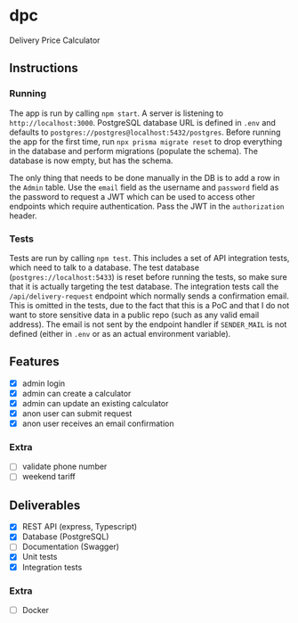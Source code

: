 # dpc
Delivery Price Calculator

## Instructions

### Running

The app is run by calling `npm start`. A server is listening to `http://localhost:3000`.
PostgreSQL database URL is defined in `.env` and defaults to `postgres://postgres@localhost:5432/postgres`.
Before running the app for the first time, run `npx prisma migrate reset` to drop everything in the database and perform migrations (populate the schema).
The database is now empty, but has the schema.

The only thing that needs to be done manually in the DB is to add a row in the `Admin` table.
Use the `email` field as the username and `password` field as the password to request a JWT which can be used to access other endpoints which require authentication.
Pass the JWT in the `authorization` header.

### Tests

Tests are run by calling `npm test`. This includes a set of API integration tests, which need to talk to a database.
The test database (`postgres://localhost:5433`) is reset before running the tests, so make sure that it is actually targeting the test database.
The integration tests call the `/api/delivery-request` endpoint which normally sends a confirmation email. This is omitted in the tests, due to the fact that this is a PoC and that I do not want to store sensitive data in a public repo (such as any valid email address).
The email is not sent by the endpoint handler if `SENDER_MAIL` is not defined (either in `.env` or as an actual environment variable).

## Features

- [x] admin login
- [x] admin can create a calculator
- [x] admin can update an existing calculator
- [x] anon user can submit request
- [x] anon user receives an email confirmation

### Extra

- [ ] validate phone number
- [ ] weekend tariff

## Deliverables

- [x] REST API (express, Typescript)
- [x] Database (PostgreSQL)
- [ ] Documentation (Swagger)
- [x] Unit tests
- [x] Integration tests

### Extra

- [ ] Docker

